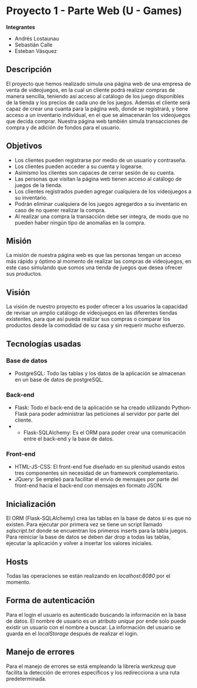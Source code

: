 # Proyecto 1 - Parte Web (U - Games)
**Integrantes**
- Andrés Lostaunau
- Sebastián Calle
- Esteban Vásquez
## Descripción
El proyecto que hemos realizado simula una página web de una empresa de venta de videojuegos, en la cual un cliente podrá realizar compras de manera sencilla, teniendo así acceso al catálogo de los juego disponibles de la tienda y los precios de cada uno de los juegos. Además el cliente será capaz de crear una cuanta para la página web, donde se registrará, y tiene acceso a un inventario individual, en el que se almacenarán los videojuegos que decida comprar. Nuestra página web también simula transacciones de compra y de adición de fondos para el usuario.
## Objetivos
- Los clientes pueden registrarse por medio de un usuario y contraseña.
- Los clientes pueden acceder a su cuenta y logearse.
- Asímismo los clientes son capaces de cerrar sesión de su cuenta.
- Las personas que visitan la página web tienen acceso al catálogo de juegos de la tienda.
- Los clientes registrados pueden agregar cualquiera de los videojuegos a su inventario.
- Podrán eliminar cualquiera de los juegos agregardos a su inventario en caso de no querer realizar la compra.
- Al realizar una compra la transacción debe ser integra, de modo que no pueden haber ningún tipo de anomalías en la compra.
## Misión
La misión de nuestra página web es que las personas tengan un acceso más rápido y óptimo al momento de realizar las compras de videojuegos, en este caso simulando que somos una tienda de juegos que desea ofrecer sus productos. 

## Visión
La visión de nuestro proyecto es poder ofrecer a los usuarios la capacidad de revisar un amplio catálogo de videojuegos en las diferentes tiendas existentes, para que así pueda realizar sus compras o comparar los productos desde la comodidad de su casa y sin requerir mucho esfuerzo. 

##  Tecnologías usadas
### Base de datos
- PostgreSQL: Todo las tablas y los datos de la aplicación se almacenan en un base de datos de postgreSQL.
### Back-end
- Flask: Todo el back-end de la aplicación se ha creado utilizando Python-Flask para poder administrar las peticiones al servidor por parte del cliente.
- - Flask-SQLAlchemy: Es el ORM para poder crear una comunicación entre el back-end y la base de datos.
### Front-end
- HTML-JS-CSS:  El front-end fue diseñado en su plenitud usando estos tres componentes sin necesidad de un framework complementario.
- JQuery: Se empleó para facilitar el envío de mensajes por parte del front-end hacia el back-end con mensajes en formato JSON.
## Inicialización
El ORM (Flask-SQLAlchemy) crea las tablas en la base de datos si es que no existen. Para ejecutar por primera vez se tiene un script llamado _sqlscript.txt_ donde se encuentran los primeros inserts para la tabla juegos. Para reiniciar la base de datos se deben dar drop a todas las tablas, ejecutar la aplicación y volver a insertar los valores iniciales.
## Hosts
Todas las operaciones se están realizando en _localhost:8080_ por el momento.
## Forma de autenticación
Para el login el usuario es autenticado buscando la información en la base de datos. El nombre de usuario es un atributo _unique_ por ende solo puede existir un usuario con el nombre a buscar. La información del usuario se guarda en el _localStorage_ después de realizar el login.
## Manejo de errores
Para el manejo de errores se está empleando la librería _werkzeug_ que facilita la detección de errores específicos y los redirecciona a una ruta predeterminada.
